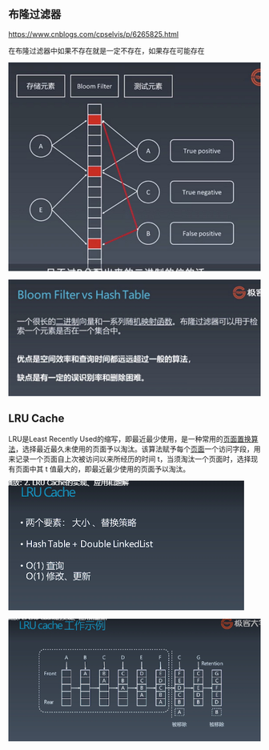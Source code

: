 ## 布隆过滤器

https://www.cnblogs.com/cpselvis/p/6265825.html

在布隆过滤器中如果不存在就是一定不存在，如果存在可能存在

![image-20210825124250568](概念.assets/image-20210825124250568.png)

![image-20210825105518785](概念.assets/image-20210825105518785.png)

## LRU Cache

LRU是Least Recently Used的缩写，即最近最少使用，是一种常用的[页面置换算法](https://baike.baidu.com/item/页面置换算法/7626091)，选择最近最久未使用的页面予以淘汰。该算法赋予每个[页面](https://baike.baidu.com/item/页面/5544813)一个访问字段，用来记录一个页面自上次被访问以来所经历的时间 t，当须淘汰一个页面时，选择现有页面中其 t 值最大的，即最近最少使用的页面予以淘汰。



![image-20210825105838838](概念.assets/image-20210825105838838.png)

![image-20210825105858271](概念.assets/image-20210825105858271.png)